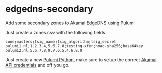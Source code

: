 # edgedns-secondary
Add some secondary zones to Akamai EdgeDNS using Pulumi

Just create a zones.csv with the following fields
```
zone;masters;tsig_name;tsig_algorithm;tsig_secret
pulumi1.nl;1.2.3.4,5.6.7.8;testing-xfer;hmac-sha256;base64key
pulumi2.nl;5.6.7.8,9.7.6.5,4.6.8.0
```
Just create a new [Pulumi Python](https://www.pulumi.com/docs/intro/languages/python/), make sure to setup the correct [Akamai API credentials](https://techdocs.akamai.com/developer/docs/set-up-authentication-credentials) and off you go.
